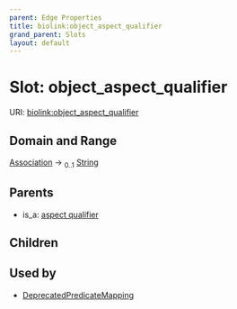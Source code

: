 ```yaml
---
parent: Edge Properties
title: biolink:object_aspect_qualifier
grand_parent: Slots
layout: default
---
```


# Slot: object_aspect_qualifier




URI: [biolink:object_aspect_qualifier](https://w3id.org/biolink/vocab/object_aspect_qualifier)

## Domain and Range

[Association](Association.md) ->  <sub>0..1</sub> [String](types/String.md)

## Parents

 *  is_a: [aspect qualifier](aspect_qualifier.md)

## Children


## Used by

 * [DeprecatedPredicateMapping](DeprecatedPredicateMapping.md)

